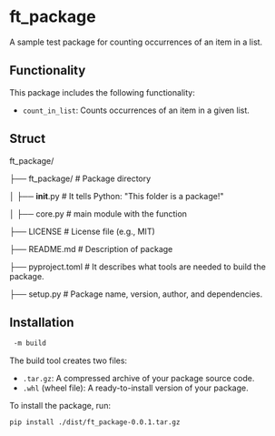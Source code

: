 # ft_package

A sample test package for counting occurrences of an item in a list.

## Functionality

This package includes the following functionality:

- `count_in_list`: Counts occurrences of an item in a given list.

## Struct

ft_package/

├── ft_package/       # Package directory

│		├── __init__.py   # It tells Python: "This folder is a package!"

│		├── core.py       # main module with the function

├── LICENSE           # License file (e.g., MIT)

├── README.md         # Description of package

├── pyproject.toml    # It describes what tools are needed to build the package.


├── setup.py          # Package name, version, author, and dependencies.


## Installation
```bash
 -m build
```

The build tool creates two files:
- `.tar.gz`: A compressed archive of your package source code.
- `.whl` (wheel file): A ready-to-install version of your package.


To install the package, run:
```bash
pip install ./dist/ft_package-0.0.1.tar.gz
```
